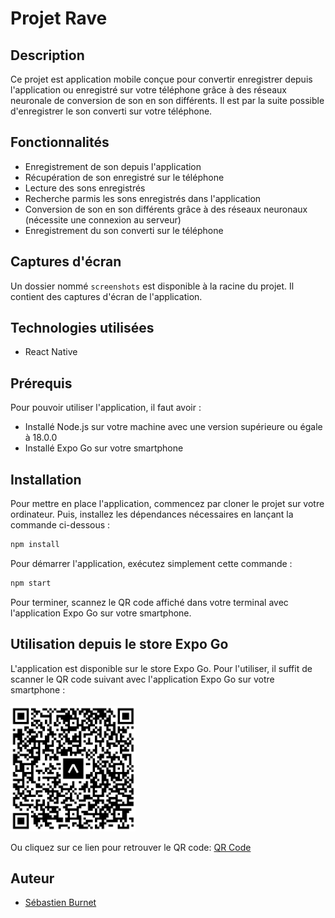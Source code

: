 # Projet Rave

## Description
Ce projet est application mobile conçue pour convertir enregistrer depuis l'application ou enregistré sur votre téléphone grâce à des réseaux neuronale de conversion de son en son différents. Il est par la suite possible d'enregistrer le son converti sur votre téléphone.

## Fonctionnalités
- Enregistrement de son depuis l'application
- Récupération de son enregistré sur le téléphone
- Lecture des sons enregistrés
- Recherche parmis les sons enregistrés dans l'application
- Conversion de son en son différents grâce à des réseaux neuronaux (nécessite une connexion au serveur)
- Enregistrement du son converti sur le téléphone

## Captures d'écran
Un dossier nommé `screenshots` est disponible à la racine du projet. Il contient des captures d'écran de l'application.

## Technologies utilisées
- React Native

## Prérequis
Pour pouvoir utiliser l'application, il faut avoir : 
- Installé Node.js sur votre machine avec une version supérieure ou égale à 18.0.0
- Installé Expo Go sur votre smartphone
 
## Installation
Pour mettre en place l'application, commencez par cloner le projet sur votre ordinateur.
Puis, installez les dépendances nécessaires en lançant la commande ci-dessous :
```bash
npm install
```

Pour démarrer l'application, exécutez simplement cette commande :
```bash
npm start
```

Pour terminer, scannez le QR code affiché dans votre terminal avec l'application Expo Go sur votre smartphone.

## Utilisation depuis le store Expo Go
L'application est disponible sur le store Expo Go. Pour l'utiliser, il suffit de scanner le QR code suivant avec l'application Expo Go sur votre smartphone :
<br><br>
<img src="/screenshots/expo-published-app-qr-code.png" alt="QR Code de l'application" title="QR Code de l'application" width="200">

Ou cliquez sur ce lien pour retrouver le QR code:
[QR Code](https://expo.dev/preview/update?message=Icon%20and%20splash&updateRuntimeVersion=1.0.0&createdAt=2024-06-19T18%3A51%3A41.253Z&slug=exp&projectId=318c409c-207a-440e-8855-539c729ecb75&group=d4797db7-600d-4153-99b8-79886c4e81ba)

## Auteur
- [Sébastien Burnet](https://github.com/sebastien-brnt)